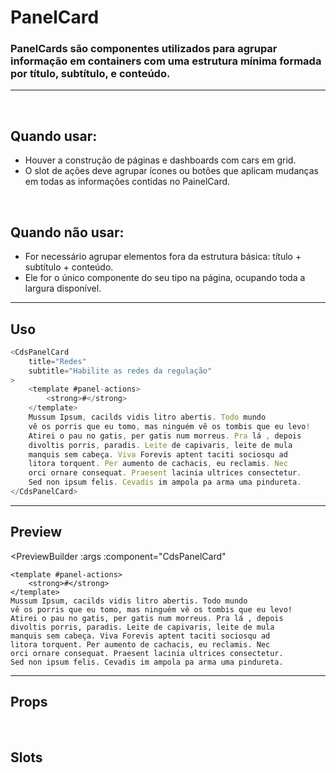 # PanelCard

### PanelCards são componentes utilizados para agrupar informação em containers com uma estrutura mínima formada por título, subtítulo, e conteúdo.
---
<br />

## Quando usar:
- Houver a construção de páginas e dashboards com cars em grid.
- O slot de ações deve agrupar ícones ou botões que aplicam mudanças em todas as informações contidas no PainelCard.

<br />

## Quando não usar:
- For necessário agrupar elementos fora da estrutura básica: título + subtítulo + conteúdo.
- Ele for o único componente do seu tipo na página, ocupando toda a largura disponível.

---

## Uso

```js
<CdsPanelCard
	title="Redes"
	subtitle="Habilite as redes da regulação"
>
	<template #panel-actions>
		<strong>#</strong>
	</template>
	Mussum Ipsum, cacilds vidis litro abertis. Todo mundo
	vê os porris que eu tomo, mas ninguém vê os tombis que eu levo!
	Atirei o pau no gatis, per gatis num morreus. Pra lá , depois
	divoltis porris, paradis. Leite de capivaris, leite de mula
	manquis sem cabeça. Viva Forevis aptent taciti sociosqu ad
	litora torquent. Per aumento de cachacis, eu reclamis. Nec
	orci ornare consequat. Praesent lacinia ultrices consectetur.
	Sed non ipsum felis. Cevadis im ampola pa arma uma pindureta.
</CdsPanelCard>
```

---

## Preview

<PreviewBuilder
	:args
	:component="CdsPanelCard"
>
	<template #panel-actions>
		<strong>#</strong>
	</template>
	Mussum Ipsum, cacilds vidis litro abertis. Todo mundo
	vê os porris que eu tomo, mas ninguém vê os tombis que eu levo!
	Atirei o pau no gatis, per gatis num morreus. Pra lá , depois
	divoltis porris, paradis. Leite de capivaris, leite de mula
	manquis sem cabeça. Viva Forevis aptent taciti sociosqu ad
	litora torquent. Per aumento de cachacis, eu reclamis. Nec
	orci ornare consequat. Praesent lacinia ultrices consectetur.
	Sed non ipsum felis. Cevadis im ampola pa arma uma pindureta.
</PreviewBuilder>

---

## Props

<APITable
	name="PanelCard"
	section="props"
/>
<br />

## Slots

<APITable
	name="PanelCard"
	section="slots"
/>

<script setup>
import { ref } from 'vue';
import CdsPanelCard from '@/components/PanelCard.vue';

const args = ref({
	title: 'Redes',
	subtitle: 'Habilite as redes da regulação',
});
</script>
